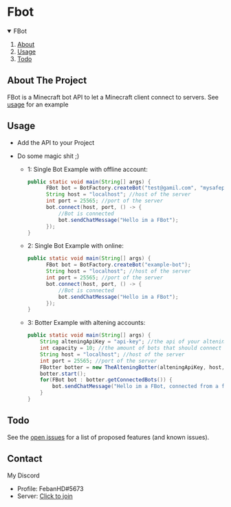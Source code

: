 # Fbot
<!-- TABLE OF CONTENTS -->
<details open="open">
  <summary>FBot</summary>
  <ol>
    <li><a href="#about">About</a></li>
    <li><a href="#usage">Usage</a></li>
    <li><a href="#todo">Todo</a></li>
  </ol>
</details>



## About The Project
FBot is a Minecraft bot API to let a Minecraft client connect to servers.
See [usage](#usage) for an example


## Usage

* Add the API to your Project

* Do some magic shit ;)
  - 1: Single Bot Example with offline account:
    ```java
    public static void main(String[] args) {
          FBot bot = BotFactory.createBot("test@gamil.com", "mysafepassword");
          String host = "localhost"; //host of the server
          int port = 25565; //port of the server
          bot.connect(host, port, () -> {
              //Bot is connected
              bot.sendChatMessage("Hello im a FBot");
          });
    }
    ```
  - 2: Single Bot Example with online:
    ```java
    public static void main(String[] args) {
          FBot bot = BotFactory.createBot("example-bot");
          String host = "localhost"; //host of the server
          int port = 25565; //port of the server
          bot.connect(host, port, () -> {
              //Bot is connected
              bot.sendChatMessage("Hello im a FBot");
          });
    }
    ```
  - 3: Botter Example with altening accounts:
    ```java
    public static void main(String[] args) {
        String alteningApiKey = "api-key"; //the api of your altening account
        int capacity = 10; //the amount of bots that should connect
        String host = "localhost"; //host of the server
        int port = 25565; //port of the server
        FBotter botter = new TheAlteningBotter(alteningApiKey, host, port, capacity);
        botter.start();
        for(FBot bot : botter.getConnectedBots()) {
            bot.sendChatMessage("Hello im a FBot, connected from a fbotter");
        }
    }
    ```

## Todo
See the [open issues](https://github.com/FebbanHD123/FBot/issues) for a list of proposed features (and known issues).


## Contact

My Discord
 - Profile: FebanHD#5673
 - Server: [Click to join](https://discord.gg/pKTfFt4fG5)
